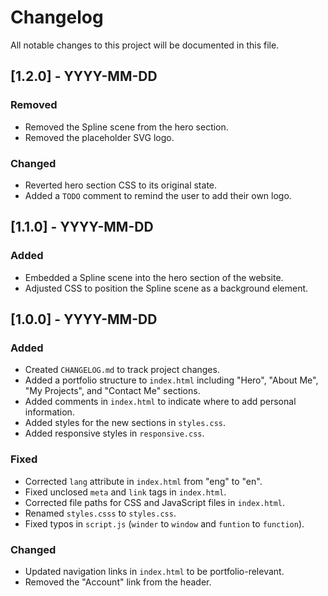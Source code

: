 # Changelog

All notable changes to this project will be documented in this file.

## [1.2.0] - YYYY-MM-DD

### Removed
- Removed the Spline scene from the hero section.
- Removed the placeholder SVG logo.

### Changed
- Reverted hero section CSS to its original state.
- Added a `TODO` comment to remind the user to add their own logo.

## [1.1.0] - YYYY-MM-DD

### Added
- Embedded a Spline scene into the hero section of the website.
- Adjusted CSS to position the Spline scene as a background element.

## [1.0.0] - YYYY-MM-DD

### Added
- Created `CHANGELOG.md` to track project changes.
- Added a portfolio structure to `index.html` including "Hero", "About Me", "My Projects", and "Contact Me" sections.
- Added comments in `index.html` to indicate where to add personal information.
- Added styles for the new sections in `styles.css`.
- Added responsive styles in `responsive.css`.

### Fixed
- Corrected `lang` attribute in `index.html` from "eng" to "en".
- Fixed unclosed `meta` and `link` tags in `index.html`.
- Corrected file paths for CSS and JavaScript files in `index.html`.
- Renamed `styles.csss` to `styles.css`.
- Fixed typos in `script.js` (`winder` to `window` and `funtion` to `function`).

### Changed
- Updated navigation links in `index.html` to be portfolio-relevant.
- Removed the "Account" link from the header.
